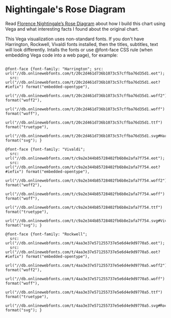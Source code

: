 # Nightingale's Rose Diagram

Read [Florence Nightingale’s Rose Diagram](https://powerofbi.org/2022/12/04/florence-nightingales-rose-diagram/) about how I build this chart using Vega and what interesting facts I found about the original chart.

This Vega visualization uses non-standard fonts.
If you don't have Harrington, Rockwell, Vivaldi fonts installed, then the titles, subtitles, text will look differently.
Intalls the fonts or use @font-face CSS rule (when embedding Vega code into a web page), for example:

````

@font-face {font-family: "Harrington"; src: url("//db.onlinewebfonts.com/t/20c2d461d736b1073c57cffba76d35d1.eot"); 
  src: url("//db.onlinewebfonts.com/t/20c2d461d736b1073c57cffba76d35d1.eot?#iefix") format("embedded-opentype"), 
  url("//db.onlinewebfonts.com/t/20c2d461d736b1073c57cffba76d35d1.woff2") format("woff2"), 
  url("//db.onlinewebfonts.com/t/20c2d461d736b1073c57cffba76d35d1.woff") format("woff"), 
  url("//db.onlinewebfonts.com/t/20c2d461d736b1073c57cffba76d35d1.ttf") format("truetype"), 
  url("//db.onlinewebfonts.com/t/20c2d461d736b1073c57cffba76d35d1.svg#Harrington") format("svg"); }

@font-face {font-family: "Vivaldi"; 
  src: url("//db.onlinewebfonts.com/t/c9a2e344b85728402fb6b8e2afa7f754.eot"); 
  src: url("//db.onlinewebfonts.com/t/c9a2e344b85728402fb6b8e2afa7f754.eot?#iefix") format("embedded-opentype"), 
  url("//db.onlinewebfonts.com/t/c9a2e344b85728402fb6b8e2afa7f754.woff2") format("woff2"), 
  url("//db.onlinewebfonts.com/t/c9a2e344b85728402fb6b8e2afa7f754.woff") format("woff"), 
  url("//db.onlinewebfonts.com/t/c9a2e344b85728402fb6b8e2afa7f754.ttf") format("truetype"), 
  url("//db.onlinewebfonts.com/t/c9a2e344b85728402fb6b8e2afa7f754.svg#Vivaldi") format("svg"); }

@font-face {font-family: "Rockwell"; 
  src: url("//db.onlinewebfonts.com/t/4aa3e37e571255737e5e6d4e9d9770a5.eot"); 
  src: url("//db.onlinewebfonts.com/t/4aa3e37e571255737e5e6d4e9d9770a5.eot?#iefix") format("embedded-opentype"), 
  url("//db.onlinewebfonts.com/t/4aa3e37e571255737e5e6d4e9d9770a5.woff2") format("woff2"), 
  url("//db.onlinewebfonts.com/t/4aa3e37e571255737e5e6d4e9d9770a5.woff") format("woff"), 
  url("//db.onlinewebfonts.com/t/4aa3e37e571255737e5e6d4e9d9770a5.ttf") format("truetype"), 
  url("//db.onlinewebfonts.com/t/4aa3e37e571255737e5e6d4e9d9770a5.svg#Rockwell") format("svg"); }

````
